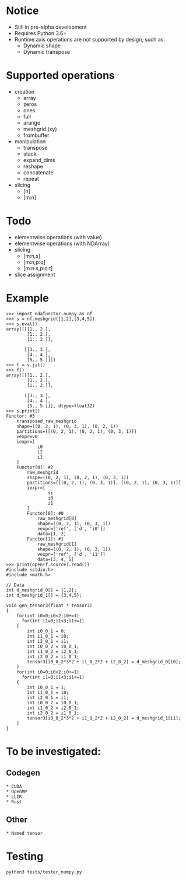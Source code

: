 # Notice
* Still in pre-alpha development
* Requires Python 3.6+
* Runtime axis operations are not supported by design, such as:
    * Dynamic shape
    * Dynamic transpose

# Supported operations
* creation
    * array
    * zeros
    * ones
    * full
    * arange
    * meshgrid (xy)
    * frombuffer
* manipulation
    * transpose
    * stack
    * expand_dims
    * reshape
    * concatenate
    * repeat
* slicing
    * [n]
    * [m:n]

# Todo
* elementwise operations (with value)
* elementwise operations (with NDArray)
* slicing
    * [m:n,s]
    * [m:n,p:q]
    * [m:n:s,p:q:t]
* slice assignment

# Example
```
>>> import ndafunctor.numpy as nf
>>> s = nf.meshgrid([1,2],[3,4,5])
>>> s.eval()
array([[[1., 2.],
        [1., 2.],
        [1., 2.]],

       [[3., 3.],
        [4., 4.],
        [5., 5.]]])
>>> f = s.jit()
>>> f()
array([[[1., 2.],
        [1., 2.],
        [1., 2.]],

       [[3., 3.],
        [4., 4.],
        [5., 5.]]], dtype=float32)
>>> s.print()
Functor: #3
    transposed_raw_meshgrid
    shape=((0, 2, 1), (0, 3, 1), (0, 2, 1))
    partitions=[[(0, 2, 1), (0, 2, 1), (0, 3, 1)]]
    vexpr=v0
    iexpr=[
            i0
            i2
            i1
    ]
    Functor[0]: #2
        raw_meshgrid
        shape=((0, 2, 1), (0, 2, 1), (0, 3, 1))
        partitions=[[(0, 2, 1), (0, 3, 1)], [(0, 2, 1), (0, 3, 1)]]
        iexpr=[
                si
                i0
                i1
        ]
        Functor[0]: #0
            raw_meshgrid[0]
            shape=((0, 2, 1), (0, 3, 1))
            vexpr=['ref', ['d', 'i0']]
            data=[1, 2]
        Functor[1]: #1
            raw_meshgrid[1]
            shape=((0, 2, 1), (0, 3, 1))
            vexpr=['ref', ['d', 'i1']]
            data=[3, 4, 5]
>>> print(open(f.source).read())
#include <stdio.h>
#include <math.h>

// Data
int d_meshgrid_0[] = {1,2};
int d_meshgrid_1[] = {3,4,5};

void gen_tensor3(float * tensor3)
{
    for(int i0=0;i0<2;i0+=1)
      for(int i1=0;i1<3;i1+=1)
    {
        int i0_0_1 = 0;
        int i1_0_1 = i0;
        int i2_0_1 = i1;
        int i0_0_2 = i0_0_1;
        int i1_0_2 = i2_0_1;
        int i2_0_2 = i1_0_1;
        tensor3[i0_0_2*3*2 + i1_0_2*2 + i2_0_2] = d_meshgrid_0[i0];
    }
    for(int i0=0;i0<2;i0+=1)
      for(int i1=0;i1<3;i1+=1)
    {
        int i0_0_1 = 1;
        int i1_0_1 = i0;
        int i2_0_1 = i1;
        int i0_0_2 = i0_0_1;
        int i1_0_2 = i2_0_1;
        int i2_0_2 = i1_0_1;
        tensor3[i0_0_2*3*2 + i1_0_2*2 + i2_0_2] = d_meshgrid_1[i1];
    }
}
```

# To be investigated:
## Codegen
    * CUDA
    * OpenMP
    * LLIR
    * Rust
## Other
    * Named tensor

# Testing
```
python3 tests/tester_numpy.py
```

